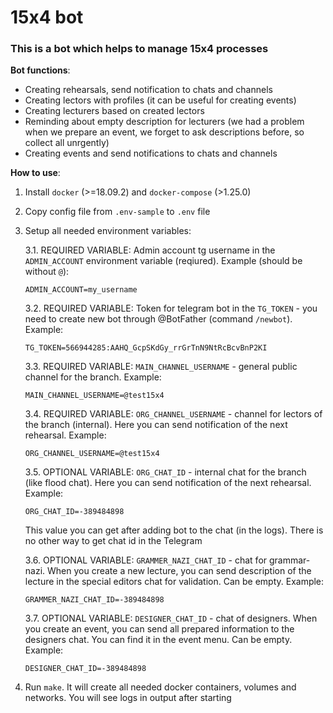 # 15x4 bot

### This is a bot which helps to manage 15x4 processes

**Bot functions**:
- Creating rehearsals, send notification to chats and channels
- Creating lectors with profiles (it can be useful for creating events)
- Creating lecturers based on created lectors
- Reminding about empty description for lecturers (we had a problem when we prepare an event, we forget to ask descriptions before, so collect all unrgently)
- Creating events and send notifications to chats and channels

**How to use**:
1. Install `docker` (>=18.09.2) and `docker-compose` (>1.25.0)
2. Copy config file from `.env-sample` to `.env` file
3. Setup all needed environment variables:

    3.1. REQUIRED VARIABLE: Admin account tg username in the `ADMIN_ACCOUNT` environment variable (reqiured). Example (should be without `@`): 
    ```
    ADMIN_ACCOUNT=my_username
    ```

    3.2. REQUIRED VARIABLE: Token for telegram bot in the `TG_TOKEN` - you need to create new bot through @BotFather (command `/newbot`). Example:
    ```
    TG_TOKEN=566944285:AAHQ_GcpSKdGy_rrGrTnN9NtRcBcvBnP2KI
    ```

    3.3. REQUIRED VARIABLE: `MAIN_CHANNEL_USERNAME` - general public channel for the branch. Example:
    ```
    MAIN_CHANNEL_USERNAME=@test15x4
    ```

    3.4. REQUIRED VARIABLE: `ORG_CHANNEL_USERNAME` - channel for lectors of the branch (internal). Here you can send notification of the next rehearsal. Example:
    ```
    ORG_CHANNEL_USERNAME=@test15x4
    ```

    3.5. OPTIONAL VARIABLE: `ORG_CHAT_ID` - internal chat for the branch (like flood chat). Here you can send notification of the next rehearsal. Example:
    ```
    ORG_CHAT_ID=-389484898
    ```
    This value you can get after adding bot to the chat (in the logs). There is no other way to get chat id in the Telegram

    3.6. OPTIONAL VARIABLE: `GRAMMER_NAZI_CHAT_ID` - chat for grammar-nazi. When you create a new lecture, you can send description of the lecture in the special editors chat for validation. Can be empty. Example: 
    ```
    GRAMMER_NAZI_CHAT_ID=-389484898
    ```

    3.7. OPTIONAL VARIABLE: `DESIGNER_CHAT_ID` - chat of designers. When you create an event, you can send all prepared information to the designers chat. You can find it in the event menu. Can be empty. Example:
    ```
    DESIGNER_CHAT_ID=-389484898
    ```
    
4. Run `make`. It will create all needed docker containers, volumes and networks. You will see logs in output after starting


